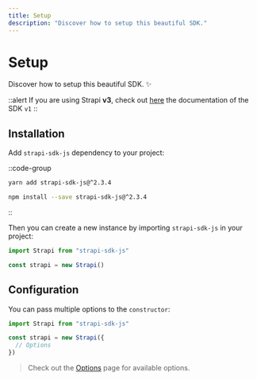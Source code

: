 ```yaml
---
title: Setup
description: "Discover how to setup this beautiful SDK."
---
```


# Setup

Discover how to setup this beautiful SDK. ✨

::alert
If you are using Strapi **v3**, check out [here](https://v1-strapi-sdk-js.netlify.app) the documentation of the SDK `v1`
::

## Installation

Add `strapi-sdk-js` dependency to your project:

::code-group
  ```bash [Yarn]
  yarn add strapi-sdk-js@^2.3.4
  ```
  ```bash [NPM]
  npm install --save strapi-sdk-js@^2.3.4
  ```
::

Then you can create a new instance by importing `strapi-sdk-js` in your project:

```ts
import Strapi from "strapi-sdk-js"

const strapi = new Strapi()
```

## Configuration

You can pass multiple options to the `constructor`:

```js
import Strapi from "strapi-sdk-js"

const strapi = new Strapi({
  // Options
})
```

> Check out the [Options](/api/options) page for available options.
